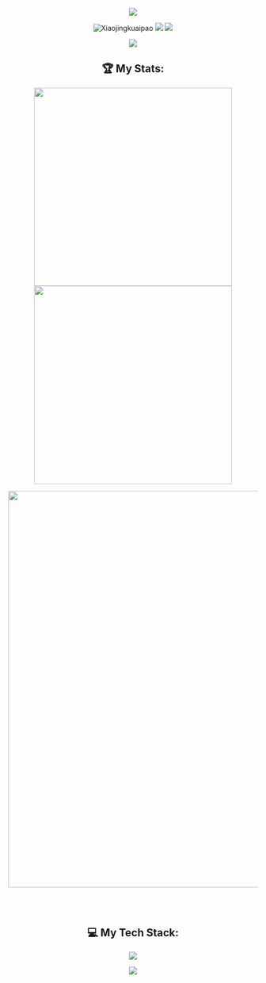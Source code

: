 <!-- https://github.com/kyechan99/capsule-render -->
<p align="center">
<img src="https://capsule-render.vercel.app/api?type=waving&color=timeGradient&height=300&&section=header&text=HI%20THERE!&fontSize=90&fontAlign=50&fontAlignY=30&desc=I'm%20Zhijing%20Xin!%20Undergraduate%20of%20Chongqing%20University！&descAlign=50&descSize=30&descAlignY=60&animation=twinkling">
</p>
<p align="center">
 <img src="https://komarev.com/ghpvc/?username=Xiaojingkuaipao&label=Profile%20views&color=0e75b6&style=flat" alt="Xiaojingkuaipao" /> 
 <a href="https://github.com/Xiaojingkuaipao"><img src="https://img.shields.io/badge/GitHub-Xiaojingkuaipao-blue?logo=github" /></a>
 <a href="https://space.bilibili.com/518012715"><img src="https://img.shields.io/badge/哔哩哔哩-小竞快跑-pink?logo=bilibili" /></a>
</p>
<!-- https://github.com/DenverCoder1/readme-typing-svg -->
<p align="center">
<img src="https://readme-typing-svg.demolab.com?font=Orbitron&size=25&pause=1000&center=true&vCenter=true&random=false&width=600&lines=Welcome+to+my+GitHub+profile+page!;I+am+super+obsessed+with+deep+learning!" />
</p>

<h2 align="center">🏆 My Stats:</h2>
<p align="center">
<!-- https://github.com/anuraghazra/github-readme-stats -->
<img align="center" width="400" src="https://github-readme-stats.vercel.app/api?username=Xiaojingkuaipao&theme=transparent&include_all_commits=true&show_icons=true&hide_border=true" />
<!-- https://github.com/DenverCoder1/github-readme-streak-stats -->
<img align="center" width="400" src="https://streak-stats.demolab.com?user=Xiaojingkuaipao&theme=transparent&date_format=%5BY.%5Dn.j&hide_border=true" />
<br/>
<!-- https://github.com/Ashutosh00710/github-readme-activity-graph -->
<p align='center'>
 <img width="800" src="https://github-readme-activity-graph.vercel.app/graph?username=Xiaojingkuaipao&theme=github-compact&hide_border=true&area=true">

</p>

 
<br/>
<!-- https://github.com/anuraghazra/github-readme-stats -->
<!-- https://github.com/anuraghazra/github-readme-stats -->
<br/>

<h2 align="center">💻 My Tech Stack:</h2>
<div align="center">
    <img src="https://skillicons.dev/icons?i=py,pytorch,sklearn,c,cpp,md,matlab,vue,ubuntu,perl,git&theme=dark" />
</div>
</p>
 
<!-- https://github.com/badges/shields -->
<p align="center">
<!-- <a href="https://github.com/Xiaojingkuaipao"><img src="https://img.shields.io/badge/GitHub-Xiaojingkuaipao-blue?logo=github" /></a>
<a href="https://space.bilibili.com/51801271)"><img src="https://img.shields.io/badge/哔哩哔哩-小竞快跑-pink?logo=bilibili" /></a> -->
<!-- <img src="https://img.shields.io/badge/QQ-2951256653-green?logo=tencentqq" /> -->
<!-- https://github.com/antonkomarev/github-profile-views-counter -->
<!-- <img src="https://komarev.com/ghpvc/?username=Xiaojingkuaipao&abbreviated=true&color=yellow" /> -->
<!-- </p> -->


 
<!-- https://github.com/kyechan99/capsule-render -->
<p align="center">
<img src="https://capsule-render.vercel.app/api?type=waving&color=timeGradient&height=300&&section=footer&text=THE%20END!&fontSize=90&fontAlign=50&fontAlignY=70&desc=Hope%20your%20program%20is%20bug-free!&descAlign=50&descSize=30&descAlignY=40&animation=twinkling">
</p>
